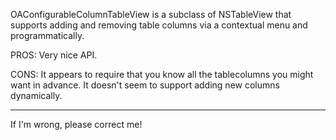

OAConfigurableColumnTableView is a subclass of NSTableView that supports adding and removing table columns via a contextual menu and programmatically. 

PROS: Very nice API. 

CONS: It appears to require that you know all the tablecolumns you might want in advance. It doesn't seem to support adding new columns dynamically.

----

If I'm wrong, please correct me!
